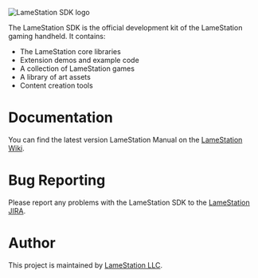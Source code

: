 ![LameStation SDK logo](https://lamestation.atlassian.net/wiki/download/attachments/13762604/lamestation-sdk.png)

The LameStation SDK is the official development kit of the LameStation gaming handheld. It contains:

* The LameStation core libraries
* Extension demos and example code
* A collection of LameStation games
* A library of art assets
* Content creation tools

# Documentation

You can find the latest version LameStation Manual on the [LameStation Wiki](https://lamestation.atlassian.net/wiki/display/LAME/).

# Bug Reporting

Please report any problems with the LameStation SDK to the [LameStation JIRA](https://lamestation.atlassian.net/projects/SDK/issues/).

# Author

This project is maintained by [LameStation LLC](https://www.lamestation.com).
